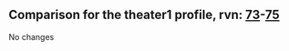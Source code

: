 ## Comparison for the theater1 profile, rvn: [73](https://github.com/PRO100KatYT/FortniteProfileRevisions/tree/main/profiles/theater1/73%20theater1.json)-[75](https://github.com/PRO100KatYT/FortniteProfileRevisions/tree/main/profiles/theater1/75%20theater1.json)

No changes
